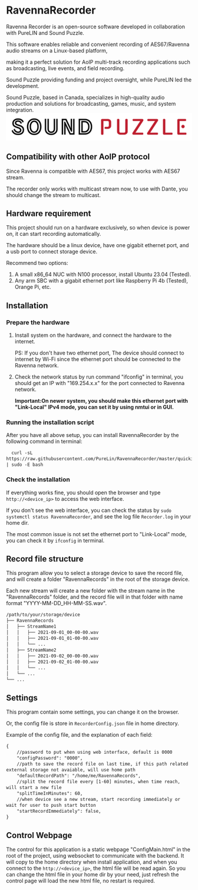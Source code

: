 # RavennaRecorder

Ravenna Recorder is an open-source software developed in collaboration with PureLIN and Sound Puzzle.

This software enables reliable and convenient recording of AES67/Ravenna audio streams on a Linux-based platform, 

making it a perfect solution for AoIP multi-track recording applications such as broadcasting, live events, and field recording.

Sound Puzzle providing funding and project oversight, while PureLIN led the development.

Sound Puzzle, based in Canada, specializes in high-quality audio production and solutions for broadcasting, games, music, and system integration.
![SoundPuzzle Logo](./resource/soundpuzzle/SP.png)

## Compatibility with other AoIP protocol

Since Ravenna is compatible with AES67, this project works with AES67 stream.

The recorder only works with multicast stream now, to use with Dante, you should change the stream to multicast.

## Hardware requirement

This project should run on a hardware exclusively, so when device is power on, it can start recording automatically.

The hardware should be a linux device, have one gigabit ethernet port, and a usb port to connect storage device.

Recommend two options:

1. A small x86_64 NUC with N100 processor, install Ubuntu 23.04 (Tested).
2. Any arm SBC with a gigabit ethernet port like Raspberry Pi 4b (Tested), Orange Pi, etc.

## Installation

### Prepare the hardware

1. Install system on the hardware, and connect the hardware to the internet. 

    PS: If you don't have two ethernet port, The device should connect to internet by Wi-Fi since the ethernet port should be connected to the Ravenna network.

2. Check the network status by run command "ifconfig" in terminal, you should get an IP with "169.254.x.x" for the port connected to Ravenna network.

   **Important:On newer system, you should make this ethernet port with "Link-Local" IPv4 mode, you can set it by using nmtui or in GUI.**

### Running the installation script
After you have all above setup, you can install RavennaRecorder by the following command in terminal:

      curl -sL https://raw.githubusercontent.com/PureLin/RavennaRecorder/master/quickinstall.sh | sudo -E bash

### Check the installation
If everything works fine, you should open the browser and type `http://<device_ip>` to access the web interface.

If you don't see the web interface, you can check the status by `sudo systemctl status RavennaRecorder`, and see the log file `Recorder.log` in your home dir.

The most common issue is not set the ethernet port to "Link-Local" mode, you can check it by `ifconfig` in terminal.

## Record file structure

This program allow you to select a storage device to save the record file, and will create a folder "RavennaRecords" in
the root of the storage device.

Each new stream will create a new folder with the stream name in the "RavennaRecords" folder, and the record file will
in that folder with name format "YYYY-MM-DD_HH-MM-SS.wav".

    /path/to/your/storage/device
    ├── RavennaRecords
    │   ├── StreamName1
    │   │   ├── 2021-09-01_00-00-00.wav
    │   │   ├── 2021-09-01_01-00-00.wav
    │   │   └── ...
    │   ├── StreamName2
    │   │   ├── 2021-09-02_00-00-00.wav
    │   │   ├── 2021-09-02_01-00-00.wav
    │   │   └── ...
    │   └── ...
    └── ...

## Settings

This program contain some settings, you can change it on the browser.

Or, the config file is store in `RecorderConfig.json` file in home directory.

Example of the config file, and the explanation of each field:

    {
        //password to put when using web interface, default is 0000
        "configPassword": "0000",
        //path to save the record file on last time, if this path related external storage not avaiable, will use home path
        "defaultRecordPath": "/home/me/RavennaRecords",
        //split the record file every [1-60] minutes, when time reach, will start a new file
        "splitTimeInMinutes": 60,
        //when device see a new stream, start recording immediately or wait for user to push start button
        "startRecordImmediately": false,
    }

## Control Webpage

The control for this application is a static webpage "ConfigMain.html" in the root of the project, using websocket to
communicate with the backend.
It will copy to the home directory when install application, and when you connect to
the  `http://<device_ip>`, the html file will be read again.
So you can change the html file in your home dir by your need, just refresh the control page will load the new html
file, no restart is required.

